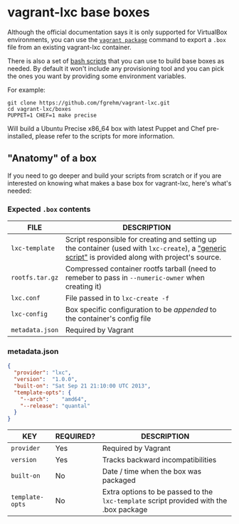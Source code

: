# vagrant-lxc base boxes

Although the official documentation says it is only supported for VirtualBox
environments, you can use the [`vagrant package`](http://docs.vagrantup.com/v2/cli/package.html)
command to export a `.box` file from an existing vagrant-lxc container.

There is also a set of [bash scripts](https://github.com/fgrehm/vagrant-lxc/tree/master/boxes)
that you can use to build base boxes as needed. By default it won't include any
provisioning tool and you can pick the ones you want by providing some environment
variables.

For example:

```
git clone https://github.com/fgrehm/vagrant-lxc.git
cd vagrant-lxc/boxes
PUPPET=1 CHEF=1 make precise
```

Will build a Ubuntu Precise x86_64 box with latest Puppet and Chef pre-installed, please refer to the scripts for more information.

## "Anatomy" of a box

If you need to go deeper and build your scripts from scratch or if you are interested
on knowing what makes a base box for vagrant-lxc, here's what's needed:

### Expected `.box` contents

| FILE            | DESCRIPTION |
| ---             | ---         |
| `lxc-template`  | Script responsible for creating and setting up the container (used with `lxc-create`), a ["generic script"]() is provided along with project's source. |
| `rootfs.tar.gz` | Compressed container rootfs tarball (need to remeber to pass in `--numeric-owner` when creating it) |
| `lxc.conf`      | File passed in to `lxc-create -f` |
| `lxc-config`    | Box specific configuration to be _appended_ to the container's config file |
| `metadata.json` | Required by Vagrant |

### metadata.json

```json
{
  "provider": "lxc",
  "version":  "1.0.0",
  "built-on": "Sat Sep 21 21:10:00 UTC 2013",
  "template-opts": {
    "--arch":    "amd64",
    "--release": "quantal"
  }
}
```

| KEY             | REQUIRED? | DESCRIPTION |
| ---             | ---       | ---         |
| `provider`      | Yes       | Required by Vagrant |
| `version`       | Yes       | Tracks backward incompatibilities |
| `built-on`      | No        | Date / time when the box was packaged |
| `template-opts` | No        | Extra options to be passed to the `lxc-template` script provided with the .box package |
